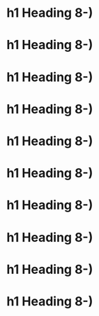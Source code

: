 # h1 Heading 8-)
# h1 Heading 8-)
# h1 Heading 8-)
# h1 Heading 8-)
# h1 Heading 8-)
# h1 Heading 8-)
# h1 Heading 8-)
# h1 Heading 8-)
# h1 Heading 8-)
# h1 Heading 8-)